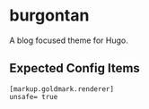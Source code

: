 # burgontan

A blog focused theme for Hugo.

## Expected Config Items

```
[markup.goldmark.renderer]
unsafe= true
```
